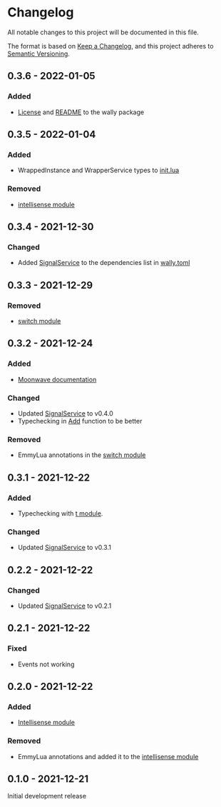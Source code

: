 # Changelog
All notable changes to this project will be documented in this file.

The format is based on [Keep a Changelog](https://keepachangelog.com/en/1.0.0/),
and this project adheres to [Semantic Versioning](https://semver.org/spec/v2.0.0.html).

## 0.3.6 - 2022-01-05
### Added

- [License](LICENSE.md) and [README](README.md) to the wally package

## 0.3.5 - 2022-01-04
### Added

- WrappedInstance and WrapperService types to [init.lua](src/init.lua)

### Removed

- [intellisense module](src/intellisense.lua)

## 0.3.4 - 2021-12-30
### Changed

- Added [SignalService](https://wally.run/package/zxibs/signalservice) to the dependencies list in [wally.toml](https://github.com/zxibs/WrapperService/blob/main/src/wally.toml)

## 0.3.3 - 2021-12-29
### Removed

- [switch module](src/switch.lua)

## 0.3.2 - 2021-12-24
### Added

- [Moonwave documentation](https://zxibs.github.io/WrapperService/)

### Changed

- Updated [SignalService](https://wally.run/package/zxibs/signalservice) to v0.4.0
- Typechecking in [Add](src/Add.lua) function to be better

### Removed

- EmmyLua annotations in the [switch module](src/switch.lua)

## 0.3.1 - 2021-12-22
### Added

- Typechecking with [t module](https://github.com/osyrisrblx/t).

### Changed

- Updated [SignalService](https://wally.run/package/zxibs/signalservice) to v0.3.1

## 0.2.2 - 2021-12-22
### Changed

- Updated [SignalService](https://wally.run/package/zxibs/signalservice) to v0.2.1

## 0.2.1 - 2021-12-22
### Fixed

- Events not working

## 0.2.0 - 2021-12-22
### Added

- [Intellisense module](src/intellisense.lua)

### Removed

- EmmyLua annotations and added it to the [intellisense module](src/intellisense.lua)

## 0.1.0 - 2021-12-21

Initial development release
